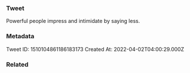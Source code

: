 ### Tweet
Powerful people impress and intimidate by saying less.

### Metadata
Tweet ID: 1510104861186183173
Created At: 2022-04-02T04:00:29.000Z

### Related

